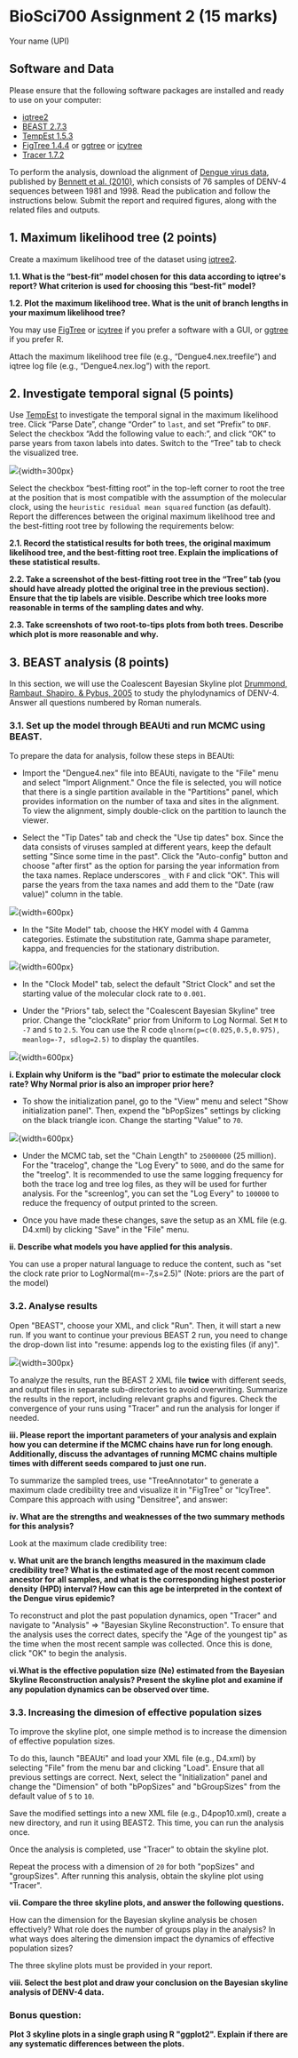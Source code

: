 
# BioSci700 Assignment 2 (15 marks)

Your name (UPI)

## Software and Data

Please ensure that the following software packages are installed and ready to use on your computer:

- [iqtree2](http://www.iqtree.org/#download)
- [BEAST 2.7.3](http://www.beast2.org)
- [TempEst 1.5.3](http://tree.bio.ed.ac.uk/software/tempest/)
- [FigTree 1.4.4](http://tree.bio.ed.ac.uk/software/figtree/) or [ggtree](https://bioconductor.org/packages/release/bioc/html/ggtree.html) or [icytree](https://icytree.org)
- [Tracer 1.7.2](https://github.com/beast-dev/tracer/releases)


To perform the analysis, download the alignment of [Dengue virus data](./Dengue4.nex), published by [Bennett et al. (2010)](https://doi.org/10.1093/molbev/msp285), which consists of 76 samples of DENV-4 sequences between 1981 and 1998. Read the publication and follow the instructions below. Submit the report and required figures, along with the related files and outputs.


## 1. Maximum likelihood tree (2 points)

Create a maximum likelihood tree of the dataset using [iqtree2](http://www.iqtree.org/#download).

**1.1. What is the “best-fit” model chosen for this data according to iqtree's report? What criterion is used for choosing this “best-fit” model?**

**1.2. Plot the maximum likelihood tree. What is the unit of branch lengths in your maximum likelihood tree?**

You may use [FigTree](http://tree.bio.ed.ac.uk/software/figtree/) or [icytree](https://icytree.org) if you prefer a software with a GUI, or [ggtree](https://bioconductor.org/packages/release/bioc/html/ggtree.html) if you prefer R.

Attach the maximum likelihood tree file (e.g., “Dengue4.nex.treefile”) and iqtree log file (e.g., “Dengue4.nex.log”) with the report.

## 2. Investigate temporal signal (5 points)

Use [TempEst](http://tree.bio.ed.ac.uk/software/tempest/) to investigate the temporal signal in the maximum likelihood tree. Click “Parse Date”, change “Order” to `last`, and set “Prefix” to `DNF`. Select the checkbox “Add the following value to each:”, and click “OK” to parse years from taxon labels into dates. Switch to the “Tree” tab to check the visualized tree.

![](./figs/ParseDates.png){width=300px}

Select the checkbox “best-fitting root” in the top-left corner to root the tree at the position that is most compatible with the assumption of the molecular clock, using the `heuristic residual mean squared` function (as default). Report the differences between the original maximum likelihood tree and the best-fitting root tree by following the requirements below:

**2.1. Record the statistical results for both trees, the original maximum likelihood tree, and the best-fitting root tree. Explain the implications of these statistical results.**

**2.2. Take a screenshot of the best-fitting root tree in the “Tree” tab (you should have already plotted the original tree in the previous section). Ensure that the tip labels are visible. Describe which tree looks more reasonable in terms of the sampling dates and why.**

**2.3. Take screenshots of two root-to-tips plots from both trees. Describe which plot is more reasonable and why.**


## 3. BEAST analysis (8 points)

In this section, we will use the Coalescent Bayesian Skyline plot [Drummond, Rambaut, Shapiro, & Pybus, 2005](https://academic.oup.com/mbe/article/22/5/1185/1066885) to study the phylodynamics of DENV-4. Answer all questions numbered by Roman numerals.

### 3.1. Set up the model through BEAUti and run MCMC using BEAST.

To prepare the data for analysis, follow these steps in BEAUti:

- Import the "Dengue4.nex" file into BEAUti, navigate to the "File" menu and select "Import Alignment." Once the file is selected, you will notice that there is a single partition available in the "Partitions" panel, which provides information on the number of taxa and sites in the alignment. To view the alignment, simply double-click on the partition to launch the viewer.

- Select the "Tip Dates" tab and check the "Use tip dates" box. Since the data consists of viruses sampled at different years, keep the default setting "Since some time in the past".
Click the "Auto-config" button and choose "after first" as the option for parsing the year information from the taxa names. Replace underscores `_` with `F` and click "OK". This will parse the years from the taxa names and add them to the "Date (raw value)" column in the table.

![](./figs/TipDates.png){width=600px}

- In the "Site Model" tab, choose the HKY model with 4 Gamma categories. Estimate the substitution rate, Gamma shape parameter, kappa, and frequencies for the stationary distribution.

![](./figs/SiteModel.png){width=600px}

- In the "Clock Model" tab, select the default "Strict Clock" and set the starting value of the molecular clock rate to `0.001`.

- Under the "Priors" tab, select the "Coalescent Bayesian Skyline" tree prior. Change the "clockRate" prior from Uniform to Log Normal. Set `M` to `-7` and `S` to `2.5`. You can use the R code `qlnorm(p=c(0.025,0.5,0.975), meanlog=-7, sdlog=2.5)` to display the quantiles.

![](./figs/Prior.png){width=600px}


**i. Explain why Uniform is the "bad" prior to estimate the molecular clock rate? Why Normal prior is also an improper prior here?**

- To show the initialization panel, go to the "View" menu and select "Show initialization panel". Then, expend the "bPopSizes" settings by clicking on the black triangle icon. Change the starting "Value" to `70`.

![](./figs/InitPanel.png){width=600px}

- Under the MCMC tab, set the "Chain Length" to `25000000` (25 million). For the "tracelog", change the "Log Every" to `5000`, and do the same for the "treelog". It is recommended to use the same logging frequency for both the trace log and tree log files, as they will be used for further analysis. For the "screenlog", you can set the "Log Every" to `100000` to reduce the frequency of output printed to the screen.

- Once you have made these changes, save the setup as an XML file (e.g. D4.xml) by clicking "Save" in the "File" menu. 

**ii. Describe what models you have applied for this analysis.** 

You can use a proper natural language to reduce the content, such as "set the clock rate prior to LogNormal(m=-7,s=2.5)" (Note: priors are the part of the model)


### 3.2. Analyse results

Open "BEAST", choose your XML, and click "Run". Then, it will start a new run. If you want to continue your previous BEAST 2 run, you need to change the drop-down list into "resume: appends log to the existing files (if any)".

![](./figs/BEAST.png){width=300px}

To analyze the results, run the BEAST 2 XML file **twice** with different seeds, and output files in separate sub-directories to avoid overwriting. Summarize the results in the report, including relevant graphs and figures. Check the convergence of your runs using "Tracer" and run the analysis for longer if needed.

**iii. Please report the important parameters of your analysis and explain how you can determine if the MCMC chains have run for long enough. Additionally, discuss the advantages of running MCMC chains multiple times with different seeds compared to just one run.**

To summarize the sampled trees, use "TreeAnnotator" to generate a maximum clade credibility tree and visualize it in "FigTree" or "IcyTree". Compare this approach with using "Densitree", and answer:

**iv. What are the strengths and weaknesses of the two summary methods for this analysis?**

Look at the maximum clade credibility tree:

**v. What unit are the branch lengths measured in the maximum clade credibility tree? What is the estimated age of the most recent common ancestor for all samples, and what is the corresponding highest posterior density (HPD) interval? How can this age be interpreted in the context of the Dengue virus epidemic?**

To reconstruct and plot the past population dynamics, open "Tracer" and navigate to "Analysis" => "Bayesian Skyline Reconstruction". To ensure that the analysis uses the correct dates, specify the "Age of the youngest tip" as the time when the most recent sample was collected. Once this is done, click "OK" to begin the analysis.

**vi.What is the effective population size (Ne) estimated from the Bayesian Skyline Reconstruction analysis? Present the skyline plot and examine if any population dynamics can be observed over time.**

### 3.3. Increasing the dimesion of effective population sizes

To improve the skyline plot, one simple method is to increase the dimension of effective population sizes.

To do this, launch "BEAUti" and load your XML file (e.g., D4.xml) by selecting "File" from the menu bar and clicking "Load". Ensure that all previous settings are correct. Next, select the "Initialization" panel and change the "Dimension" of both "bPopSizes" and "bGroupSizes" from the default value of `5` to `10`.

Save the modified settings into a new XML file (e.g., D4pop10.xml), create a new directory, and run it using BEAST2. This time, you can run the analysis once.

Once the analysis is completed, use "Tracer" to obtain the skyline plot.

Repeat the process with a dimension of `20` for both "popSizes" and "groupSizes". After running this analysis, obtain the skyline plot using "Tracer".

**vii. Compare the three skyline plots, and answer the following questions.**

How can the dimension for the Bayesian skyline analysis be chosen effectively? What role does the number of groups play in the analysis? In what ways does altering the dimension impact the dynamics of effective population sizes?

The three skyline plots must be provided in your report.

**viii. Select the best plot and draw your conclusion on the Bayesian skyline analysis of DENV-4 data.**


### Bonus question: 

**Plot 3 skyline plots in a single graph using R "ggplot2". Explain if there are any systematic differences between the plots.**


